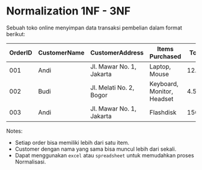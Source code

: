 # Normalization 1NF - 3NF

Sebuah toko online menyimpan data transaksi pembelian dalam format berikut:

OrderID |	CustomerName	| CustomerAddress |	Items Purchased |	TotalPrice |
---| --| --| --|--
001	| Andi |	Jl. Mawar No. 1, Jakarta	| Laptop, Mouse	| 12.000.000 | 
002 |	Budi | Jl. Melati No. 2, Bogor |	Keyboard, Monitor, Headset |	4.500.000 |
003 |	Andi |	Jl. Mawar No. 1, Jakarta |	Flashdisk |	150.000 |

Notes:
- Setiap order bisa memiliki lebih dari satu item.
- Customer dengan nama yang sama bisa muncul lebih dari sekali.
- Dapat menggunakan `excel` atau `spreadsheet` untuk memudahkan proses Normalisasi.

